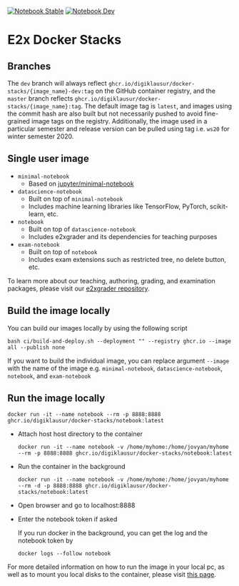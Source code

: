 [![Notebook Stable](https://github.com/DigiKlausur/docker-stacks/actions/workflows/notebook-stable.yml/badge.svg)](https://github.com/DigiKlausur/docker-stacks/actions/workflows/notebook-stable.yml)
[![Notebook Dev](https://github.com/DigiKlausur/docker-stacks/actions/workflows/notebook-dev.yml/badge.svg)](https://github.com/DigiKlausur/docker-stacks/actions/workflows/notebook-dev.yml)

# E2x Docker Stacks

## Branches
The `dev` branch will always reflect `ghcr.io/digiklausur/docker-stacks/{image_name}-dev:tag` on the GitHub container registry, and the `master` branch reflects `ghcr.io/digiklausur/docker-stacks/{image_name}:tag`. The default image tag is `latest`, and images using the commit hash are also built but not necessarily pushed to avoid fine-grained image tags on the registry. Additionally, the image used in a particular semester and release version can be pulled using tag i.e. `ws20` for winter semester 2020.

## Single user image
* `minimal-notebook`
  - Based on [jupyter/minimal-notebook](https://github.com/jupyter/docker-stacks/blob/master/minimal-notebook/Dockerfile)
* `datascience-notebook`
  - Built on top of `minimal-notebook`
  - Includes machine learning libraries like TensorFlow, PyTorch, scikit-learn, etc.
* `notebook`
  - Built on top of `datascience-notebook`
  - Includes e2xgrader and its dependencies for teaching purposes
* `exam-notebook`
  - Built on top of `notebook`
  - Includes exam extensions such as restricted tree, no delete button, etc.

To learn more about our teaching, authoring, grading, and examination packages, please visit our [e2xgrader repository](https://github.com/DigiKlausur/e2xgrader). 

## Build the image locally
You can build our images locally by using the following script
```
bash ci/build-and-deploy.sh --deployment "" --registry ghcr.io --image all --publish none
```
If you want to build the individual image, you can replace argument `--image` with the name of the image e.g. `minimal-notebook`, `datascience-notebook`, `notebook`, and `exam-notebook`


## Run the image locally
```
docker run -it --name notebook --rm -p 8888:8888 ghcr.io/digiklausur/docker-stacks/notebook:latest 
``` 
* Attach host host directory to the container
  ```
  docker run -it --name notebook -v /home/myhome:/home/jovyan/myhome --rm -p 8888:8888 ghcr.io/digiklausur/docker-stacks/notebook:latest

  ```
* Run the container in the background
  ```
  docker run -it --name notebook -v /home/myhome:/home/jovyan/myhome --rm -d -p 8888:8888 ghcr.io/digiklausur/docker-stacks/notebook:latest
  ```

* Open browser and go to localhost:8888
* Enter the notebook token if asked
  
  If you run docker in the background, you can get the log and the notebook token by

  ```
  docker logs --follow notebook
  ```

For more detailed information on how to run the image in your local pc, as well as to mount you local disks to the container, please visit [this page](https://e2x.inf.h-brs.de/usage/student.html#working-on-the-assignments-locally).
